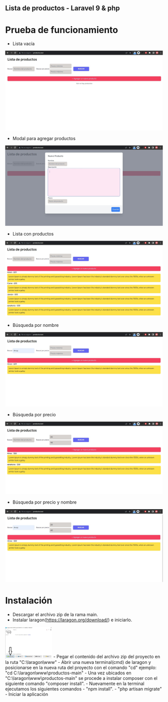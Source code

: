 ## Lista de productos - Laravel 9 & php

# Prueba de funcionamiento
- Lista vacía
<img src="https://github.com/JDanielOrdonez/productos/blob/main/screenshots/lista-vacia.JPG" /> 

- Modal para agregar productos
<img src="https://github.com/JDanielOrdonez/productos/blob/main/screenshots/Modal.JPG" />  

- Lista con productos
<img src="https://github.com/JDanielOrdonez/productos/blob/main/screenshots/lista.JPG" /> 

- Búsqueda por nombre
<img src="https://github.com/JDanielOrdonez/productos/blob/main/screenshots/busqueda.JPG" />

- Búsqueda por precio
<img src="https://github.com/JDanielOrdonez/productos/blob/main/screenshots/busqueda-precio.JPG" />

- Búsqueda por precio y nombre
<img src="https://github.com/JDanielOrdonez/productos/blob/main/screenshots/Precio-y-nombre.JPG" />

# Instalación
- Descargar el archivo zip de la rama main.
- Instalar laragon(https://laragon.org/download/) e iniciarlo.
<img src="https://github.com/JDanielOrdonez/productos/blob/main/screenshots/laragon-iniciar.JPG" width="150px"/>
- Pegar el contenido del archivo zip del proyecto en la ruta "C:\laragon\www"
- Abrir una nueva terminal(cmd) de laragon y posicionarse en la nueva ruta del proyecto con el comando "cd" ejemplo: "cd C:\laragon\www\productos-main"
- Una vez ubicados en "C:\laragon\www\productos-main" se procede a instalar composer con el siguiente comando "composer install".
- Nuevamente en la terminal ejecutamos los siguientes comandos
-   "npm install".
-   "php artisan migrate"
- Iniciar la aplicación
